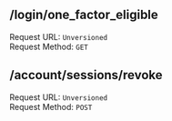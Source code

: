 ## /login/one_factor_eligible<br>
Request URL: `Unversioned`<br>
Request Method: `GET`<br>
## /account/sessions/revoke<br>
Request URL: `Unversioned`<br>
Request Method: `POST`<br>
